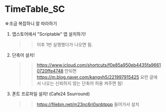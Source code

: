 # TimeTable_SC

☆조금 복잡하니 잘 따라하기

1. 앱스토어에서 "Scriptable" 앱 설치하기!
	>> 이후 1번 실행했다가 나오면 됨.

2. 단축어 설치!
	>> https://www.icloud.com/shortcuts/f0e85a950eb4435fa96610720ffe4748
	>> 안되면 https://m.blog.naver.com/kangyh5/221997915425 요런 글에서 나오는 신뢰하지 않는 단축어 허용 켜주면 됨!

3. 폰트 프로파일 설치! (Cafe24 Ssurround)
	>> https://filebin.net/m23nc6ri0snbtppp 들어가서 설치
